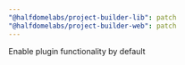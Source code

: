 ```yaml
---
"@halfdomelabs/project-builder-lib": patch
"@halfdomelabs/project-builder-web": patch
---
```


Enable plugin functionality by default
